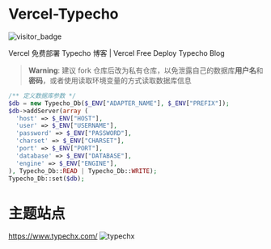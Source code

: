 # Vercel-Typecho

![visitor_badge](https://visitor-badge.imlete.cn/?id=github.Lete114.Vercel-Typecho)


Vercel 免费部署 Typecho 博客 | Vercel Free Deploy Typecho Blog

> **Warning**: 建议 fork 仓库后改为私有仓库，以免泄露自己的数据库**用户名**和**密码**，或者使用读取环境变量的方式读取数据库信息


```php
/** 定义数据库参数 */
$db = new Typecho_Db($_ENV["ADAPTER_NAME"], $_ENV["PREFIX"]);
$db->addServer(array (
  'host' => $_ENV["HOST"],
  'user' => $_ENV["USERNAME"],
  'password' => $_ENV["PASSWORD"],
  'charset' => $_ENV["CHARSET"],
  'port' => $_ENV["PORT"],
  'database' => $_ENV["DATABASE"],
  'engine' => $_ENV["ENGINE"],
), Typecho_Db::READ | Typecho_Db::WRITE);
Typecho_Db::set($db);
```

# 主题站点
https://www.typechx.com/
![typechx](https://www.typechx.com/)
